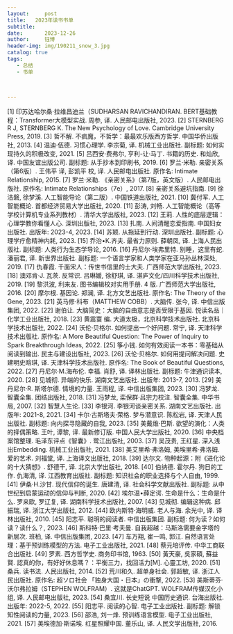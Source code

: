 ```yaml
---
layout:     post
title:   2023年读书书单
subtitle:  
date:       2023-12-26
author:     钰博
header-img: img/190211_snow_3.jpg
catalog: true
tags:
   - 总结
   - 书单
   
   

---
```


[1] 印苏达哈尔桑·拉维昌迪兰（SUDHARSAN RAVICHANDIRAN. BERT基础教程：Transformer大模型实战. 周参, 译. 人民邮电出版社, 2023.
[2] STERNBERG R J, STERNBERG K. The New Psychology of Love. Cambridge University Press, 2019.
[3] 哲不解. 不疯魔，不哲学：最最欢乐版西方哲学. 中国华侨出版社, 2013.
[4] 温迪·伍德. 习惯心理学. 李宗菊, 译. 机械工业出版社. 副标题: 如何实现持久的积极改变, 2021.
[5] 吕西安·费弗尔, 亨利-让·马丁. 书籍的历史. 和灿欣, 译. 中国友谊出版公司. 副标题: 从手抄本到印刷书, 2019.
[6] 罗兰·米勒. 亲密关系（第6版）. 王伟平 译, 彭凯平 校, 译. 人民邮电出版社. 原作名: Intimate Relationship, 2015.
[7] 罗兰·米勒. 《亲密关系》（第7版，英文版）. 人民邮电出版社. 原作名: Intimate Relationships（7e）, 2017.
[8] 亲密关系避坑指南.
[9] 徐洁磐, 徐梦溪. 人工智能导论（第二版）. 中国铁道出版社, 2021.
[10] 冀付军. 人工智能概论. 首都经济贸易大学出版社, 2020.
[11] 彭涛, 刘畅. 人工智能概论（高等学校计算机专业系列教材）. 清华大学出版社, 2023.
[12] 王莉. 人性的底层逻辑：心理学教你看懂人心. 深圳出版社, 2023.
[13] 扎南. 人间清醒恋爱指南. 中国妇女出版社. 出版年: 2023-4, 2023.
[14] 苏颖. 从拖延到行动. 深圳出版社. 副标题: 心理学疗愈精神内耗, 2023.
[15] 乔治•K.齐夫. 最省力原则. 薛朝凤, 译. 上海人民出版社. 副标题: 人类行为生态学导论, 2016.
[16] 丹尼尔·埃弗里特. 别睡，这里有蛇. 潘丽君, 译. 新世界出版社. 副标题: 一个语言学家和人类学家在亚马孙丛林深处, 2019.
[17] 仇春霞. 千面宋人：传世书信里的士大夫. 广西师范大学出版社, 2023.
[18] 澳邓肯·J. 瓦茨. 反常识. 吕琳媛, 徐舒琪, 译. 湛庐文化/四川科学技术出版社, 2019.
[19] 黎洪波, 利来友. 图书编辑校对实用手册. 4 版. 广西师范大学出版社, 2016.
[20] 摩尔根. 基因论. 郑澜, 译. 北方文艺出版社. 原作名: The Theory of the Gene, 2023.
[21] 英马修·科布（MATTHEW COBB）. 大脑传. 张今, 译. 中信出版集团, 2022.
[22] 谢伯让. 大脑简史：大脑的自由意志是否受限于基因. 悦读名品｜化学工业出版社, 2018.
[23] 黄震寰 编. 大道太极，北京科学技术出版社. 北京科学技术出版社, 2022.
[24] 沃伦·贝格尔. 如何提出一个好问题. 常宁, 译. 天津科学技术出版社. 原作名: A More Beautiful Question: The Power of Inquiry to Spark Breakthrough Ideas, 2022.
[25] 筝小钱. 如何有效阅读一本书：零基础从阅读到输出. 民主与建设出版社, 2023.
[26] 沃伦·贝格尔. 如何用提问解决问题. 史建明史晗琪, 译. 天津科学技术出版社. 原作名: The Book of Beautiful Questions, 2022.
[27] 丹尼尔·M.海布伦. 幸福. 肖舒, 译. 译林出版社. 副标题: 牛津通识读本, 2020.
[28] 见城彻. 异端的快乐. 湖南文艺出版社. 出版年: 2013-7, 2013.
[29] 美丹尼尔·R. 斯塔尔德. 情境的力量. 王雨程, 译. 中信出版集团, 2023.
[30] 冯梦龙. 智囊全集. 团结出版社, 2018.
[31] 冯梦龙, 栾保群·吕宗力校注. 智囊全集. 中华书局, 2007.
[32] 智慧人生论.
[33] 李银河. 李银河谈亲密关系. 湖南文艺出版社. 出版年: 2021-8, 2021.
[34] 卡尔·古斯塔夫·荣格. 梦与潜意识. 陈松岩, 译. 天津人民出版社. 副标题: 向内探寻隐藏的自我, 2023.
[35] 美戴维·巴斯. 欲望的演化：人类的择偶策略. 王叶, 谭黎, 译. 最新修订版. 中国人民大学出版社, 2020.
[36] 中央档案馆整理. 毛泽东评点《智囊》. 鹭江出版社, 2003.
[37] 吴茂贵, 王红星. 深入浅出Embedding. 机械工业出版社, 2021.
[38] 美艾里希·弗洛姆, 美埃里希·弗洛姆. 爱的艺术. 刘福堂, 译. 上海译文出版社, 2018.
[39] 达尔文. 物种起源：附《进化论的十大猜想》. 舒德干, 译. 北京大学出版社, 2018.
[40] 伯纳德. 霍尔丹. 狗日的工作. 仇海清, 译. 江西教育出版社. 副标题: 知识社会的职业选择与个人自由, 1999.
[41] 伊桑·H.沙甘. 现代信仰的诞生. 唐建清, 译. 社会科学文献出版社. 副标题: 从中世纪到启蒙运动的信仰与判断, 2020.
[42] 埃尔温•薛定谔. 生命是什么：生命是什么. 罗来欧, 罗辽复, 译. 湖南科学技术出版社, 2007.
[43] 见城彻. 编辑这种病. 邱振瑞, 译. 浙江大学出版社, 2012.
[44] 欧内斯特·海明威. 老人与海. 余光中, 译. 译林出版社, 2010.
[45] 阳志平. 聪明的阅读者. 中信出版集团. 副标题: 何为读？如何读？读什么？, 2023.
[46] 斯科特·巴里·考夫曼. 自我超越：马斯洛需要金字塔的新层次. 班柏, 译. 中信出版集团, 2023.
[47] 车万翔, 崔一鸣, 郭江. 自然语言处理：基于预训练模型的方法. 电子工业出版社, 2021.
[48] 蔡元培评传. 中华工商联合出版社.
[49] 罗素. 西方哲学史. 商务印书馆, 1963.
[50] 黃天豪, 吳家碩, 蘇益賢. 認真的你，有好好休息嗎？：平衡三力，找回活力[M]. 心靈工坊, 2020.
[51] 桑兵. 读书法. 人民出版社, 2014.
[52] 荒川和久. 超单身社会. 郭超敏, 译. 浙江人民出版社. 原作名: 超ソロ社会 「独身大国・日本」の衝撃, 2022.
[53] 美斯蒂芬·沃尔弗拉姆（STEPHEN WOLFRAM）. 这就是ChatGPT. WOLFRAM传媒汉化小组, 译. 人民邮电出版社, 2023.
[54] 桑宜川. 长史短说 中国历史通识. 台海出版社. 出版年: 2022-5, 2022.
[55] 阳志平. 阅读的心智. 电子工业出版社. 副标题: 解锁知性阅读的力量, 2023.
[56] 邵浩, 刘一烽. 预训练语言模型. 电子工业出版社, 2021.
[57] 美埃德加·斯诺埃. 红星照耀中国. 董乐山, 译. 人民文学出版社, 2016.



